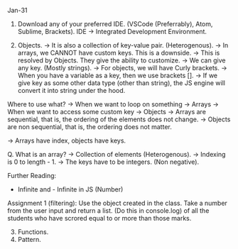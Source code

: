 Jan-31

1. Download any of your preferred IDE. (VSCode (Preferrably), Atom, Sublime, Brackets).
IDE -> Integrated Development Environment.


2. Objects. -> It is also a collection of key-value pair. (Heterogenous).
-> In arrays, we CANNOT have custom keys. This is a downside.
-> This is resolved by Objects. They give the ability to customize.
-> We can give any key. (Mostly strings).
-> For objects, we will have Curly brackets.
-> When you have a variable as a key, then we use brackets [].
-> If we give key as some other data type (other than string), the JS engine will convert it into string under the hood.


Where to use what?
-> When we want to loop on something -> Arrays
-> When we want to access some custom key -> Objects
-> Arrays are sequential, that is, the ordering of the elements does not change.
-> Objects are non sequential, that is, the ordering does not matter.

-> Arrays have index, objects have keys.


Q. What is an array?
-> Collection of elements (Heterogenous).
-> Indexing is 0 to length - 1.
-> The keys have to be integers. (Non negative).

Further Reading:
- Infinite and - Infinite in JS (Number)


Assignment 1 (filtering):
Use the object created in the class. Take a number from the user input and return a list. (Do this in console.log) of all the students who have scrored equal to or more than those marks.








3. Functions.
4. Pattern.